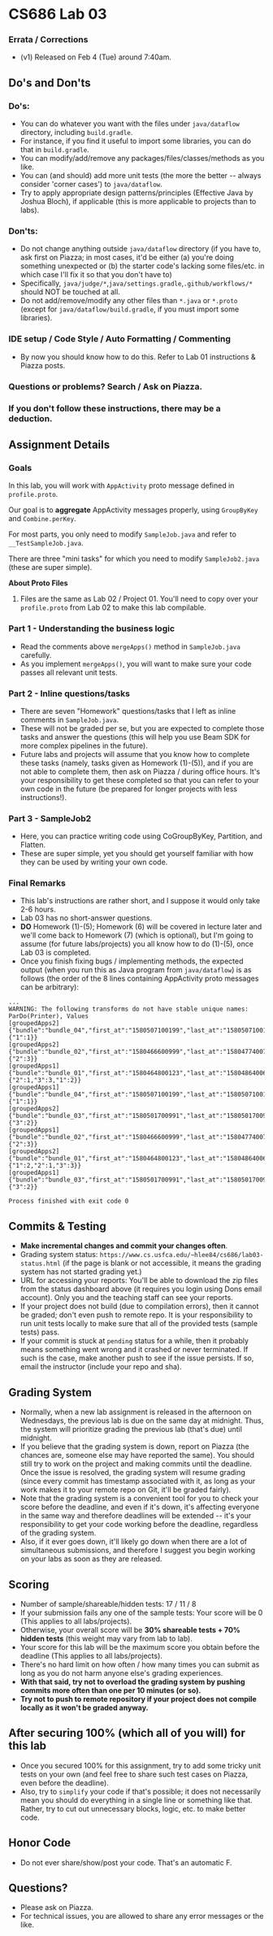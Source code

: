 # CS686 Lab 03

### Errata / Corrections
 - (v1) Released on Feb 4 (Tue) around 7:40am.

## Do's and Don'ts

### Do's:
 - You can do whatever you want with the files under `java/dataflow` directory, including `build.gradle`.
 - For instance, if you find it useful to import some libraries, you can do that in `build.gradle`.
 - You can modify/add/remove any packages/files/classes/methods as you like.
 - You can (and should) add more unit tests (the more the better -- always consider 'corner cases') to `java/dataflow`.
 - Try to apply appropriate design patterns/principles (Effective Java by Joshua Bloch), if applicable (this is more applicable to projects than to labs).

### Don'ts:
 - Do not change anything outside `java/dataflow` directory (if you have to, ask first on Piazza; in most cases, it'd be either (a) you're doing something unexpected or (b) the starter code's lacking some files/etc. in which case I'll fix it so that you don't have to)
 - Specifically, `java/judge/*`,`java/settings.gradle`,`.github/workflows/*` should NOT be touched at all.
 - Do not add/remove/modify any other files than `*.java` or `*.proto` (except for `java/dataflow/build.gradle`, if you must import some libraries).


### IDE setup / Code Style / Auto Formatting / Commenting
 - By now you should know how to do this. Refer to Lab 01 instructions & Piazza posts.

### Questions or problems? Search / Ask on Piazza.


### If you don't follow these instructions, there may be a deduction.

## Assignment Details

### Goals
In this lab, you will work with `AppActivity` proto message defined in `profile.proto`.

Our goal is to **aggregate** AppActivity messages properly, using `GroupByKey` and `Combine.perKey`.

For most parts, you only need to modify `SampleJob.java` and refer to `__TestSampleJob.java`.

There are three "mini tasks" for which you need to modify `SampleJob2.java` (these are super simple).

**About Proto Files**
 1. Files are the same as Lab 02 / Project 01. You'll need to copy over your `profile.proto` from Lab 02 to make this lab compilable.
 

### Part 1 - Understanding the business logic
 - Read the comments above `mergeApps()` method in `SampleJob.java` carefully. 
 - As you implement `mergeApps()`, you will want to make sure your code passes all relevant unit tests.
 
### Part 2 - Inline questions/tasks
 - There are seven "Homework" questions/tasks that I left as inline comments in `SampleJob.java`.
 - These will not be graded per se, but you are expected to complete those tasks and answer the questions (this will help you use Beam SDK for more complex pipelines in the future).
 - Future labs and projects will assume that you know how to complete these tasks (namely, tasks given as Homework (1)-(5)), and if you are not able to complete them, then ask on Piazza / during office hours. It's your responsibility to get these completed so that you can refer to your own code in the future (be prepared for longer projects with less instructions!).

### Part 3 - SampleJob2
 - Here, you can practice writing code using CoGroupByKey, Partition, and Flatten. 
 - These are super simple, yet you should get yourself familiar with how they can be used by writing your own code.

### Final Remarks
 - This lab's instructions are rather short, and I suppose it would only take 2-6 hours.
 - Lab 03 has no short-answer questions.
 - **DO** Homework (1)-(5); Homework (6) will be covered in lecture later and we'll come back to Homework (7) (which is optional), but I'm going to assume (for future labs/projects) you all know how to do (1)-(5), once Lab 03 is completed. 
 - Once you finish fixing bugs / implementing methods, the expected output (when you run this as Java program from `java/dataflow`) is as follows (the order of the 8 lines containing AppActivity proto messages can be arbitrary):
 ```
...
WARNING: The following transforms do not have stable unique names: ParDo(Printer), Values
[groupedApps2] {"bundle":"bundle_04","first_at":"1580507100199","last_at":"1580507100199","count_lifetime":"1","count_today":"1","count_per_exchange":{"1":1}}
[groupedApps2] {"bundle":"bundle_02","first_at":"1580466600999","last_at":"1580477400776","count_lifetime":"3","count_today":"3","count_per_exchange":{"2":3}}
[groupedApps1] {"bundle":"bundle_01","first_at":"1580464800123","last_at":"1580486400678","count_lifetime":"6","count_today":"6","count_per_exchange":{"2":1,"3":3,"1":2}}
[groupedApps1] {"bundle":"bundle_04","first_at":"1580507100199","last_at":"1580507100199","count_lifetime":"1","count_today":"1","count_per_exchange":{"1":1}}
[groupedApps2] {"bundle":"bundle_03","first_at":"1580501700991","last_at":"1580501700991","count_lifetime":"2","count_today":"2","count_per_exchange":{"3":2}}
[groupedApps1] {"bundle":"bundle_02","first_at":"1580466600999","last_at":"1580477400776","count_lifetime":"3","count_today":"3","count_per_exchange":{"2":3}}
[groupedApps2] {"bundle":"bundle_01","first_at":"1580464800123","last_at":"1580486400678","count_lifetime":"6","count_today":"6","count_per_exchange":{"1":2,"2":1,"3":3}}
[groupedApps1] {"bundle":"bundle_03","first_at":"1580501700991","last_at":"1580501700991","count_lifetime":"2","count_today":"2","count_per_exchange":{"3":2}}

Process finished with exit code 0
```

## Commits & Testing
 - **Make incremental changes and commit your changes often**.
 - Grading system status: `https://www.cs.usfca.edu/~hlee84/cs686/lab03-status.html` (if the page is blank or not accessible, it means the grading system has not started grading yet.)
 - URL for accessing your reports: You'll be able to download the zip files from the status dashboard above (it requires you login using Dons email account). Only you and the teaching staff can see your reports.
 - If your project does not build (due to compilation errors), then it cannot be graded; don't even push to remote repo. It is your responsibility to run unit tests locally to make sure that all of the provided tests (sample tests) pass.
 - If your commit is stuck at `pending` status for a while, then it probably means something went wrong and it crashed or never terminated. If such is the case, make another push to see if the issue persists. If so, email the instructor (include your repo and sha).

## Grading System
 - Normally, when a new lab assignment is released in the afternoon on Wednesdays, the previous lab is due on the same day at midnight. Thus, the system will prioritize grading the previous lab (that's due) until midnight. 
 - If you believe that the grading system is down, report on Piazza (the chances are, someone else may have reported the same). You should still try to work on the project and making commits until the deadline. Once the issue is resolved, the grading system will resume grading (since every commit has timestamp associated with it, as long as your work makes it to your remote repo on Git, it'll be graded fairly).
 - Note that the grading system is a convenient tool for you to check your score before the deadline, and even if it's down, it's affecting everyone in the same way and therefore deadlines will be extended -- it's your responsibility to get your code working before the deadline, regardless of the grading system. 
 - Also, if it ever goes down, it'll likely go down when there are a lot of simultaneous submissions, and therefore I suggest you begin working on your labs as soon as they are released.

## Scoring
 - Number of sample/shareable/hidden tests: 17 / 11 / 8
 - If your submission fails any one of the sample tests: Your score will be 0 (This applies to all labs/projects).
 - Otherwise, your overall score will be **30% shareable tests + 70% hidden tests** (this weight may vary from lab to lab).
 - Your score for this lab will be the maximum score you obtain before the deadline (This applies to all labs/projects).
 - There's no hard limit on how often / how many times you can submit as long as you do not harm anyone else's grading experiences. 
 - **With that said, try not to overload the grading system by pushing commits more often than one per 10 minutes (or so).** 
 - **Try not to push to remote repository if your project does not compile locally as it won't be graded anyway.**

## After securing 100% (which all of you will) for this lab
 - Once you secured 100% for this assignment, try to add some tricky unit tests on your own (and feel free to share such test cases on Piazza, even before the deadline).
 - Also, try to `simplify` your code if that's possible; it does not necessarily mean you should do everything in a single line or something like that. Rather, try to cut out unnecessary blocks, logic, etc. to make better code.

## Honor Code
 - Do not ever share/show/post your code. That's an automatic F.

## Questions?
 - Please ask on Piazza.
 - For technical issues, you are allowed to share any error messages or the like.
